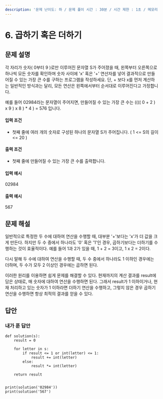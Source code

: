 ```yaml
---
description: '문제 난이도: 하 / 문제 풀이 시간 : 30분 / 시간 제한 : 1초 / 메모리 제한 : 128MB / 기출 : Facebook 인터뷰'
---
```


# 6. 곱하기 혹은 더하기

## 문제 설명

각 자리가 숫자\( 0부터 9 \)로만 이루어진 문자열 S가 주어졌을 때, 왼쪽부터 오른쪽으로 하나씩 모든 숫자를 확인하며 숫자 사이에 'x' 혹은 '+' 연산자를 넣어 결과적으로 만들어질 수 있는 가장 큰 수를 구하는 프로그램을 작성하세요. 단, + 보다 x를 먼저 계산하는 일반적인 방식과는 달리, 모든 연산은 왼쪽에서부터 순서대로 이루어진다고 가정합니다.

예를 들어 02984라는 문자열이 주어지면, 만들어질 수 있는 가장 큰 수는 \(\(\(\( 0 + 2 \) x 9 \) x 8 \) \* 4 \) = 576 입니다.



#### 입력 조건

* 첫째 줄에 여러 개의 숫자로 구성된 하나의 문자열 S가 주어집니다. \( 1 &lt;= S의 길이 &lt;= 20 \)

#### 출력 조건

* 첫째 줄에 만들어질 수 있는 가장 큰 수를 출력합니다. 

#### 입력 예시

02984

#### 출력 예시

567



## 문제 해설

일반적으로 특정한 두 수에 대하여 연산을 수행할 때, 대부분 '+'보다는 'x'가 더 값을 크게 만든다. 하지만 두 수 중에서 하나라도 '0' 혹은 '1'인 경우, 곱하기보다는 더하기를 수행하는 것이 효율적이다. 예를 들어 1과 2가 있을 때, 1 + 2 = 3이고, 1 x 2 = 2이다.

다시 말해 두 수에 대하여 연산을 수행할 때, 두 수 중에서 하나라도 1 이하인 경우에는 더하며, 두 수가 모두 2 이상인 경우에는 곱하면 된다.

이러한 원리를 이용하면 쉽게 문제를 해결할 수 있다. 현재까지의 계산 결과를 result에 담은 상태로, 매 숫자에 대하여 연산을 수행하면 된다. 그래서 result가 1 이하이거나, 현재 처리하고 있는 숫자가 1 이하라면 더하기 연산을 수행하고, 그렇지 않은 경우 곱하기 연산을 수행하면 항상 최적의 결과를 얻을 수 있다.



## 답안

### 내가 푼 답안

```text
def solution(s):
    result = 0

    for letter in s:
        if result <= 1 or int(letter) <= 1:
            result += int(letter)
        else:
            result *= int(letter)

    return result


print(solution('02984'))
print(solution('567')
```



